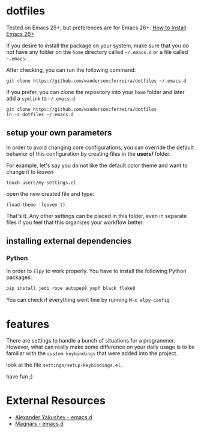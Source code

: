 # dotfiles

Tested on Emacs 25+, but preferences are for Emacs 26+. [How to Install Emacs 26+](http://ubuntuhandbook.org/index.php/2019/02/install-gnu-emacs-26-1-ubuntu-18-04-16-04-18-10/)

If you desire to install the package on your system, make sure that you do not have any folder on the `home` directory called `~/.emacs.d` or a file called `~.emacs`.

After checking, you can run the following command:

`git clone https://github.com/wandersoncferreira/dotfiles ~/.emacs.d`

If you prefer, you can clone the repository into your `home` folder and later add a `symlink` to `~/.emacs.d`.

```shell
git clone https://github.com/wandersoncferreira/dotfiles
ln -s dotfiles ~/.emacs.d
```

## setup your own parameters

In order to avoid changing core configurations, you can override the default behavior
of this configuration by creating files in the **users/** folder.

For example, let's say you do not like the default color theme and want to change it
to *leuven*

```shell
touch users/my-settings.el
```

open the new created file and type:

```emacs
(load-theme 'leuven t)
```

That's it. Any other settings can be placed in this folder, even in separate files
if you feel that this organizes your workflow better.

## installing external dependencies

### Python

In order to `Elpy` to work properly. You have to install the following Python packages:
```python
pip install jedi rope autopep8 yapf black flake8
```

You can check if everything went fine by running `M-x elpy-config`


# features

There are settings to handle a bunch of situations for a programmer. However, what can really make some difference on your daily usage is to be familiar with the `custom keybindings` that were added into the project.

look at the file `settings/setup-keybindings.el`.


have fun ;)


# External Resources

- [Alexander Yakushev - emacs.d](https://github.com/alexander-yakushev/.emacs.d)
- [Magnars - emacs.d](https://github.com/magnars/.emacs.d)
